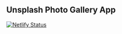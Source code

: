 ## Unsplash Photo Gallery App

[![Netlify Status](https://api.netlify.com/api/v1/badges/782e922a-8237-4c0a-b5a3-54855857d86b/deploy-status)](https://unsplashgalleryapp.netlify.app/)
